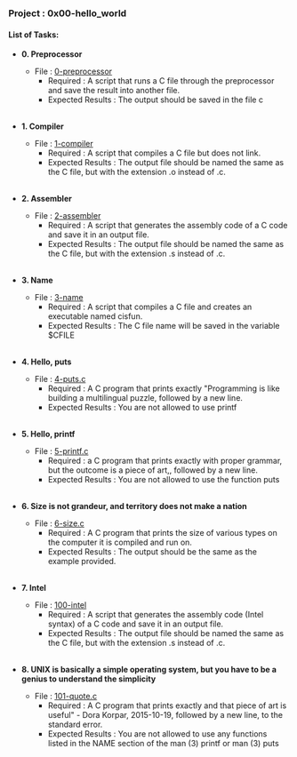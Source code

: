 <h3>Project : 0x00-hello_world</h3>

<h4>List of Tasks:</h4>

* **0. Preprocessor**
  * File : [0-preprocessor](./0-preprocessor)
    * Required : A script that runs a C file through the preprocessor and save the result into another file.
    * Expected Results : The output should be saved in the file c
<br><br>

* **1. Compiler**
  * File : [1-compiler](./1-compiler)
     * Required : A script that compiles a C file but does not link.
     * Expected Results : The output file should be named the same as the C file, but with the extension .o instead of .c.
<br><br>

* **2. Assembler**
  * File : [2-assembler](./2-assembler)
     * Required : A script that generates the assembly code of a C code and save it in an output file.
     * Expected Results : The output file should be named the same as the C file, but with the extension .s instead of .c.
<br><br>

* **3. Name**
  * File : [3-name](./3-name)
    * Required : A script that compiles a C file and creates an executable named cisfun.
    * Expected Results : The C file name will be saved in the variable $CFILE
<br><br>

* **4. Hello, puts**
  * File : [4-puts.c](./4-puts.c)
    * Required : A C program that prints exactly "Programming is like building a multilingual puzzle, followed by a new line.
    * Expected Results : You are not allowed to use printf
<br><br>

* **5. Hello, printf**
  * File : [5-printf.c](./5-printf.c)
    * Required : a C program that prints exactly with proper grammar, but the outcome is a piece of art,, followed by a new line.
    * Expected Results : You are not allowed to use the function puts
<br><br>

* **6. Size is not grandeur, and territory does not make a nation**
  * File : [6-size.c](./6-size.c)
    * Required : A C program that prints the size of various types on the computer it is compiled and run on.
    * Expected Results : The output should be the same as the example provided.
<br><br>

* **7. Intel**
  * File : [100-intel](./100-intel)
    * Required : A script that generates the assembly code (Intel syntax) of a C code and save it in an output file.
    * Expected Results : The output file should be named the same as the C file, but with the extension .s instead of .c.
<br><br>

* **8. UNIX is basically a simple operating system, but you have to be a genius to understand the simplicity**
  * File : [101-quote.c](./101-quote.c)
    * Required :  A C program that prints exactly and that piece of art is useful" - Dora Korpar, 2015-10-19, followed by a new line, to the standard error.
    * Expected Results : You are not allowed to use any functions listed in the NAME section of the man (3) printf or man (3) puts
<br><br>
